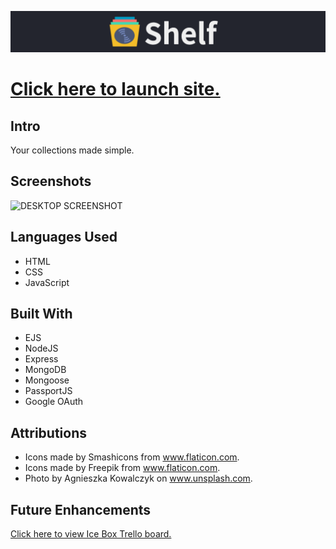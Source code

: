![SHELF](/public/images/readme/logo.png/)

# [Click here to launch site.](https://witte-shelf.herokuapp.com/)

## Intro

Your collections made simple.

## Screenshots

![DESKTOP SCREENSHOT](/images/readme/desktop.png/) 

## Languages Used

* HTML
* CSS
* JavaScript

## Built With

* EJS
* NodeJS
* Express
* MongoDB
* Mongoose
* PassportJS
* Google OAuth

## Attributions

* Icons made by Smashicons from www.flaticon.com.
* Icons made by Freepik from www.flaticon.com.
* Photo by Agnieszka Kowalczyk on www.unsplash.com.


## Future Enhancements

[Click here to view Ice Box Trello board.](https://trello.com/b/J4vWbsYa/shelf/)

